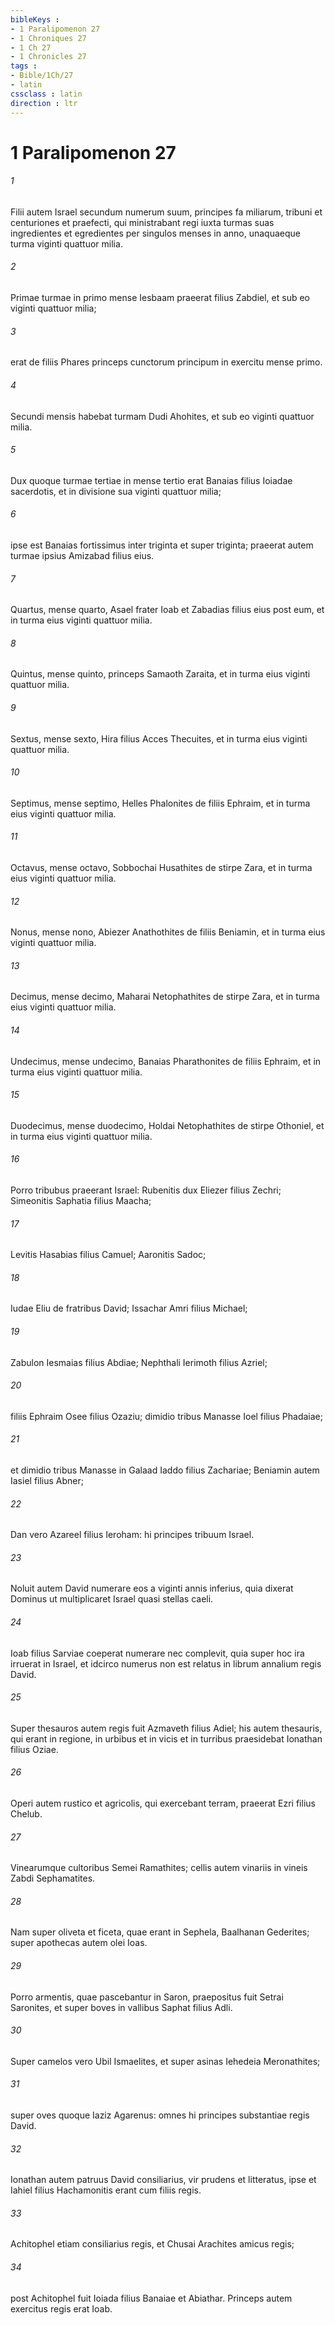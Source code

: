 ```yaml
---
bibleKeys : 
- 1 Paralipomenon 27
- 1 Chroniques 27
- 1 Ch 27
- 1 Chronicles 27
tags : 
- Bible/1Ch/27
- latin
cssclass : latin
direction : ltr
---
```


# 1 Paralipomenon 27

###### 1
Filii autem Israel secundum numerum suum, principes fa miliarum, tribuni et centuriones et praefecti, qui ministrabant regi iuxta turmas suas ingredientes et egredientes per singulos menses in anno, unaquaeque turma viginti quattuor milia. 
###### 2
Primae turmae in primo mense Iesbaam praeerat filius Zabdiel, et sub eo viginti quattuor milia; 
###### 3
erat de filiis Phares princeps cunctorum principum in exercitu mense primo. 
###### 4
Secundi mensis habebat turmam Dudi Ahohites, et sub eo viginti quattuor milia. 
###### 5
Dux quoque turmae tertiae in mense tertio erat Banaias filius Ioiadae sacerdotis, et in divisione sua viginti quattuor milia; 
###### 6
ipse est Banaias fortissimus inter triginta et super triginta; praeerat autem turmae ipsius Amizabad filius eius. 
###### 7
Quartus, mense quarto, Asael frater Ioab et Zabadias filius eius post eum, et in turma eius viginti quattuor milia. 
###### 8
Quintus, mense quinto, princeps Samaoth Zaraita, et in turma eius viginti quattuor milia. 
###### 9
Sextus, mense sexto, Hira filius Acces Thecuites, et in turma eius viginti quattuor milia. 
###### 10
Septimus, mense septimo, Helles Phalonites de filiis Ephraim, et in turma eius viginti quattuor milia. 
###### 11
Octavus, mense octavo, Sobbochai Husathites de stirpe Zara, et in turma eius viginti quattuor milia. 
###### 12
Nonus, mense nono, Abiezer Anathothites de filiis Beniamin, et in turma eius viginti quattuor milia. 
###### 13
Decimus, mense decimo, Maharai Netophathites de stirpe Zara, et in turma eius viginti quattuor milia. 
###### 14
Undecimus, mense undecimo, Banaias Pharathonites de filiis Ephraim, et in turma eius viginti quattuor milia. 
###### 15
Duodecimus, mense duodecimo, Holdai Netophathites de stirpe Othoniel, et in turma eius viginti quattuor milia.
###### 16
Porro tribubus praeerant Israel: Rubenitis dux Eliezer filius Zechri; Simeonitis Saphatia filius Maacha; 
###### 17
Levitis Hasabias filius Camuel; Aaronitis Sadoc; 
###### 18
Iudae Eliu de fratribus David; Issachar Amri filius Michael; 
###### 19
Zabulon Iesmaias filius Abdiae; Nephthali Ierimoth filius Azriel; 
###### 20
filiis Ephraim Osee filius Ozaziu; dimidio tribus Manasse Ioel filius Phadaiae; 
###### 21
et dimidio tribus Manasse in Galaad Iaddo filius Zachariae; Beniamin autem Iasiel filius Abner; 
###### 22
Dan vero Azareel filius Ieroham: hi principes tribuum Israel. 
###### 23
Noluit autem David numerare eos a viginti annis inferius, quia dixerat Dominus ut multiplicaret Israel quasi stellas caeli. 
###### 24
Ioab filius Sarviae coeperat numerare nec complevit, quia super hoc ira irruerat in Israel, et idcirco numerus non est relatus in librum annalium regis David.
###### 25
Super thesauros autem regis fuit Azmaveth filius Adiel; his autem thesauris, qui erant in regione, in urbibus et in vicis et in turribus praesidebat Ionathan filius Oziae. 
###### 26
Operi autem rustico et agricolis, qui exercebant terram, praeerat Ezri filius Chelub. 
###### 27
Vinearumque cultoribus Semei Ramathites; cellis autem vinariis in vineis Zabdi Sephamatites. 
###### 28
Nam super oliveta et ficeta, quae erant in Sephela, Baalhanan Gederites; super apothecas autem olei Ioas. 
###### 29
Porro armentis, quae pascebantur in Saron, praepositus fuit Setrai Saronites, et super boves in vallibus Saphat filius Adli. 
###### 30
Super camelos vero Ubil Ismaelites, et super asinas Iehedeia Meronathites; 
###### 31
super oves quoque Iaziz Agarenus: omnes hi principes substantiae regis David.
###### 32
Ionathan autem patruus David consiliarius, vir prudens et litteratus, ipse et Iahiel filius Hachamonitis erant cum filiis regis. 
###### 33
Achitophel etiam consiliarius regis, et Chusai Arachites amicus regis; 
###### 34
post Achitophel fuit Ioiada filius Banaiae et Abiathar. Princeps autem exercitus regis erat Ioab.
